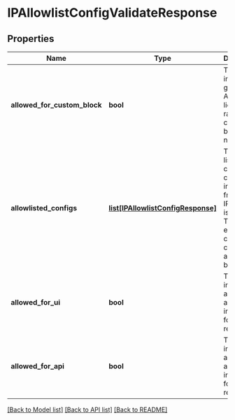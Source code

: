 # IPAllowlistConfigValidateResponse

## Properties
Name | Type | Description | Notes
------------ | ------------- | ------------- | -------------
**allowed_for_custom_block** | **bool** | This indicates if given IP Address lies in range of custome IP block or not. | [optional] 
**allowlisted_configs** | [**list[IPAllowlistConfigResponse]**](IPAllowlistConfigResponse.md) | This is the list of IP configs configured in Harness from which IP address is allowed. This is empty in case of custom IP address block.  | [optional] 
**allowed_for_ui** | **bool** | This indicates if a given IP is allowlisted in Harness for UI requests | [optional] 
**allowed_for_api** | **bool** | This indicates if a given IP is allowlisted in Harness for API requests | [optional] 

[[Back to Model list]](../README.md#documentation-for-models) [[Back to API list]](../README.md#documentation-for-api-endpoints) [[Back to README]](../README.md)

